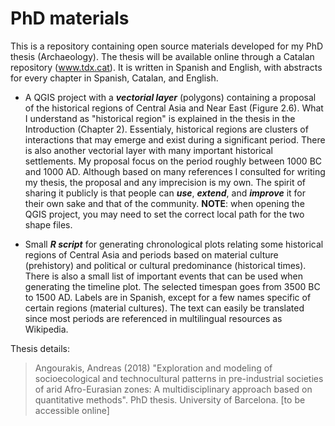 # PhD materials
This is a repository containing open source materials developed for my PhD thesis (Archaeology). The thesis will be available online through a Catalan repository (www.tdx.cat). It is written in Spanish and English, with abstracts for every chapter in Spanish, Catalan, and English.

- A QGIS project with a **_vectorial layer_** (polygons) containing a proposal of the historical regions of Central Asia and Near East (Figure 2.6). What I understand as "historical region" is explained in the thesis in the Introduction (Chapter 2). Essentialy, historical regions are clusters of interactions that may emerge and exist during a significant period. There is also another vectorial layer with many important historical settlements. My proposal focus on the period roughly between 1000 BC and 1000 AD. Although based on many references I consulted for writing my thesis, the proposal and any imprecision is my own. The spirit of sharing it publicly is that people can **_use_**, **_extend_**, and **_improve_** it for their own sake and that of the community. **NOTE**: when opening the QGIS project, you may need to set the correct local path for the two shape files.

- Small **_R script_** for generating chronological plots relating some historical regions of Central Asia and periods based on material culture (prehistory) and political or cultural predominance (historical times). There is also a small list of important events that can be used when generating the timeline plot. The selected timespan goes from 3500 BC to 1500 AD. Labels are in Spanish, except for a few names specific of certain regions (material cultures). The text can easily be translated since most periods are referenced in multilingual resources as Wikipedia.

Thesis details:

>Angourakis, Andreas (2018) "Exploration and modeling of socioecological and technocultural patterns in pre-industrial societies of arid Afro-Eurasian zones: A multidisciplinary approach based on quantitative methods". PhD thesis. University of Barcelona. [to be accessible online]
